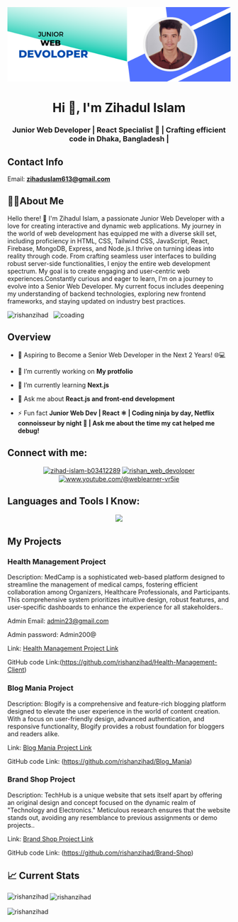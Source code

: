 ![logo](https://github.com/rishanzihad/rishanzihad/blob/main/Larana%2C%20Inc..png)

<h1 align="center">Hi 👋, I'm Zihadul Islam</h1>
<h3 align="center">Junior Web Developer | React Specialist 🚀 | Crafting efficient code in Dhaka, Bangladesh |</h3>

## Contact Info

Email:  **zihaduslam613@gmail.com**

## 👨‍🦱About Me

Hello there! 👋 I'm Zihadul Islam, a passionate Junior Web Developer with a love for creating interactive and dynamic web applications. My journey in the world of web development has equipped me with a diverse skill set, including proficiency in HTML, CSS, Tailwind CSS, JavaScript, React, Firebase, MongoDB, Express, and Node.js.I thrive on turning ideas into reality through code. From crafting seamless user interfaces to building robust server-side functionalities, I enjoy the entire web development spectrum. My goal is to create engaging and user-centric web experiences.Constantly curious and eager to learn, I'm on a journey to evolve into a Senior Web Developer. My current focus includes deepening my understanding of backend technologies, exploring new frontend frameworks, and staying updated on industry best practices.



<img align="right" alt="coading" width="400" src="https://media1.tenor.com/m/YZPnGuPeZv8AAAAd/coding.gif">

<p align="left"> <img src="https://komarev.com/ghpvc/?username=rishanzihad&label=Profile%20views&color=0e75b6&style=flat" alt="rishanzihad" /> </p>



## Overview

- 🚀 Aspiring to Become a Senior Web Developer in the Next 2 Years! 🌐💻

- 🔭 I’m currently working on **My protfolio**
  
- 🌱 I’m currently learning **Next.js**

- 💬 Ask me about **React.js and front-end development**

- ⚡ Fun fact **Junior Web Dev | React ⚛️ | Coding ninja by day, Netflix connoisseur by night 🍿 | Ask me about the time my cat helped me debug!**

## Connect with me:
<p align="center">
<a href="https://linkedin.com/in/zihad-islam-b03412289" target="blank"><img align="center" src="https://raw.githubusercontent.com/rahuldkjain/github-profile-readme-generator/master/src/images/icons/Social/linked-in-alt.svg" alt="zihad-islam-b03412289" height="30" width="40" /></a>
<a href="https://instagram.com/rishan_web_devoloper" target="blank"><img align="center" src="https://raw.githubusercontent.com/rahuldkjain/github-profile-readme-generator/master/src/images/icons/Social/instagram.svg" alt="rishan_web_devoloper" height="30" width="40" /></a>
<a href="https://www.youtube.com/c/www.youtube.com/@weblearner-vr5ie" target="blank"><img align="center" src="https://raw.githubusercontent.com/rahuldkjain/github-profile-readme-generator/master/src/images/icons/Social/youtube.svg" alt="www.youtube.com/@weblearner-vr5ie" height="30" width="40" /></a>
</p>

## Languages and Tools I Know:

<p align="center">
  <a href="https://skillicons.dev" target="_blank">
    <img src="https://skillicons.dev/icons?i=html,css,js,react,nodejs,express,firebase,mongodb,tailwind,nodejs" />
  </a>
</p>

## My Projects

### Health Management Project

Description: MedCamp is a sophisticated web-based platform designed to streamline the management of medical camps, fostering efficient collaboration among Organizers, Healthcare Professionals, and Participants. This comprehensive system prioritizes intuitive design, robust features, and user-specific dashboards to enhance the experience for all stakeholders..
 
 Admin Email: admin23@gmail.com
 
 Admin password: Admin200@
 
Link: [Health Management Project Link](https://medical-camp-management.web.app)

GitHub code Link:(https://github.com/rishanzihad/Health-Management-Client)


### Blog Mania Project

Description: Blogify is a comprehensive and feature-rich blogging platform designed to elevate the user experience in the world of content creation. With a focus on user-friendly design, advanced authentication, and responsive functionality, Blogify provides a robust foundation for bloggers and readers alike.

Link: [Blog Mania Project Link](https://exultant-business.surge.sh)

GitHub code Link: (https://github.com/rishanzihad/Blog_Mania)


### Brand Shop Project

Description: TechHub is a unique website that sets itself apart by offering an original design and concept focused on the dynamic realm of "Technology and Electronics." Meticulous research ensures that the website stands out, avoiding any resemblance to previous assignments or demo projects..

Link: [Brand Shop Project Link](https://future-oil.surge.sh)

GitHub code Link: (https://github.com/rishanzihad/Brand-Shop)

## 📈 Current Stats
<p><img align="left" src="https://github-readme-stats.vercel.app/api/top-langs?username=rishanzihad&show_icons=true&locale=en&layout=compact" alt="rishanzihad" /></p>

<p>&nbsp;<img align="center" src="https://github-readme-stats.vercel.app/api?username=rishanzihad&show_icons=true&locale=en" alt="rishanzihad" /></p>

<p><img align="center" src="https://github-readme-streak-stats.herokuapp.com/?user=rishanzihad&" alt="rishanzihad" /></p>
